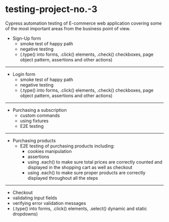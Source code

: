 # testing-project-no.-3

Cypress automation testing of E-commerce web application covering some of the most important areas from the business point of view. 


* Sign-Up form 
  * smoke test of happy path
  * negative testing 
  * (.type() into forms, .click() elements, .check() checkboxes, page object pattern, assertions and other actions)
---------------------------------------------------------------
* Login form 
  * smoke test of happy path
  * negative testing 
  * (.type() into forms, .click() elements, .check() checkboxes, page object pattern, assertions and other actions)
---------------------------------------------------------------
* Purchasing a subscription
  * custom commands
  * using fixtures
  * E2E testing 
---------------------------------------------------------------
* Purchasing products
  * E2E testing of purchasing products including:
    * cookies manipulation
    * assertions
    * using .each() to make sure total prices are correctly counted and displayed in the shopping cart as well as checkout
    * using .each() to make sure proper products are correctly displayed throughout all the steps
---------------------------------------------------------------
* Checkout
 * validating input fields
 * verifying error validation messages
 * (.type() into forms, .click() elements, .select() dynamic and static dropdowns)
